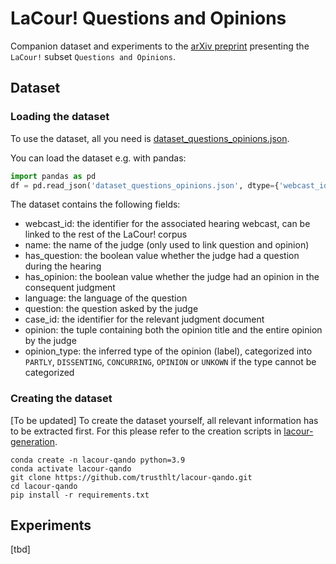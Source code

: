 # LaCour! Questions and Opinions
Companion dataset and experiments to the [arXiv preprint](http://arxiv.org/abs/2312.05061) presenting the ``LaCour!`` subset ``Questions and Opinions``.

## Dataset

### Loading the dataset
To use the dataset, all you need is [dataset_questions_opinions.json](dataset_questions_opinions.json).

You can load the dataset e.g. with pandas:

```python
import pandas as pd
df = pd.read_json('dataset_questions_opinions.json', dtype={'webcast_id': str})
```

The dataset contains the following fields:
* webcast_id: the identifier for the associated hearing webcast, can be linked to the rest of the LaCour! corpus
* name: the name of the judge (only used to link question and opinion)
* has_question: the boolean value whether the judge had a question during the hearing
* has_opinion: the boolean value whether the judge had an opinion in the consequent judgment
* language: the language of the question
* question: the question asked by the judge
* case_id: the identifier for the relevant judgment document
* opinion: the tuple containing both the opinion title and the entire opinion by the judge
* opinion_type: the inferred type of the opinion (label), categorized into ``PARTLY``, ``DISSENTING``, ``CONCURRING``, ``OPINION`` or ``UNKOWN`` if the type cannot be categorized

### Creating the dataset
[To be updated]
To create the dataset yourself, all relevant information has to be extracted first. For this please refer to the creation scripts in [lacour-generation](https://github.com/trusthlt/lacour-generation).

```
conda create -n lacour-qando python=3.9
conda activate lacour-qando
git clone https://github.com/trusthlt/lacour-qando.git
cd lacour-qando
pip install -r requirements.txt
```

## Experiments

[tbd]
